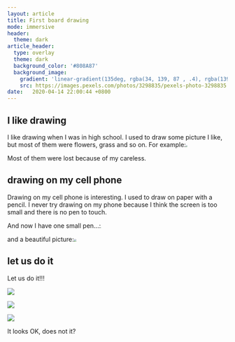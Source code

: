 ```yaml
---
layout: article
title: First board drawing
mode: immersive
header:
  theme: dark
article_header:
  type: overlay
  theme: dark
  background_color: '#808A87'
  background_image:
    gradient: 'linear-gradient(135deg, rgba(34, 139, 87 , .4), rgba(139, 34, 139, .4))'
    src: https://images.pexels.com/photos/3298835/pexels-photo-3298835.jpeg?cs=srgb&dl=pexels-3298835.jpg&fm=jpg
date:   2020-04-14 22:00:44 +0800
---
```


## I like drawing

I like drawing when I was in high school. I used to draw some picture I like, but most of them were flowers, grass and so on. For example:<img src="http://m.qpic.cn/psc?/V11Be2CB0ZibdZ/MoK.EY8GiNN2Kt4U8x1aWLGq3fJzmNqYgHLj46I8H.5JX1e1o6b5QAUxTDYH10g6JdC*y9JD4FJtZNe96UDM0g!!/b&amp;bo=wAQ4BMAEOAQRCT4!&amp;rf=viewer_4" style="zoom: 25%;" />

Most of them were lost because of my careless.

## drawing on my cell phone

Drawing on my cell phone is interesting. I used to draw on paper with a pencil. I never try drawing on my phone because I think the screen is too small and there is no pen to touch. 

And now I have one small pen...:<img src="http://m.qpic.cn/psc?/V11Be2CB0ZibdZ/MoK.EY8GiNN2Kt4U8x1aWB4OQk9PMJsfofvThl2FtAXqEZ82w*.4s4omyrUR1OlKE9udtFyT1qhVyBZPyWQ46w!!/b&amp;bo=4QqAAkAPgQMRCZo!&amp;rf=viewer_4" style="zoom: 10%;" />

and a beautiful picture:<img src="http://m.qpic.cn/psc?/V11Be2CB0ZibdZ/MoK.EY8GiNN2Kt4U8x1aWK91Bb0In346USBb1II0W*RApNU71NyI31PhSEJehZ9S64w3DrNR*TnEqxFLy.BWJw!!/b&amp;bo=0ALQAgAAAAARBzA!&amp;rf=viewer_4" style="zoom: 33%;" />

## let us do it

Let us do it!!!

![](http://m.qpic.cn/psc?/V11Be2CB0ZibdZ/MoK.EY8GiNN2Kt4U8x1aWF5Mz..rkrIW1U1DFCAhcNDh8QEVB*3Zv13xxxDA50wYb*zpgyCvuYvD1wWfh2uTSA!!/b&bo=kAEaAgAAAAARB7k!&rf=viewer_4)

![](http://m.qpic.cn/psc?/V11Be2CB0ZibdZ/MoK.EY8GiNN2Kt4U8x1aWNyElyF5kKj5lSOjXQ8flf*8lIbbC04aD4eJ9jm93LUXsgUNta5zmu9e1pnLxc*pOQ!!/b&bo=lwEpAgAAAAARB40!&rf=viewer_4)

![](http://m.qpic.cn/psc?/V11Be2CB0ZibdZ/MoK.EY8GiNN2Kt4U8x1aWDPSlZTxhtXBLvSFOfu2AppkU3nCqxu4cMuzR2GpCWvVSUOi1F1E2zwPu1GUKA6AQQ!!/b&bo=mQFIAgAAAAARB.I!&rf=viewer_4)

It looks OK, does not it?